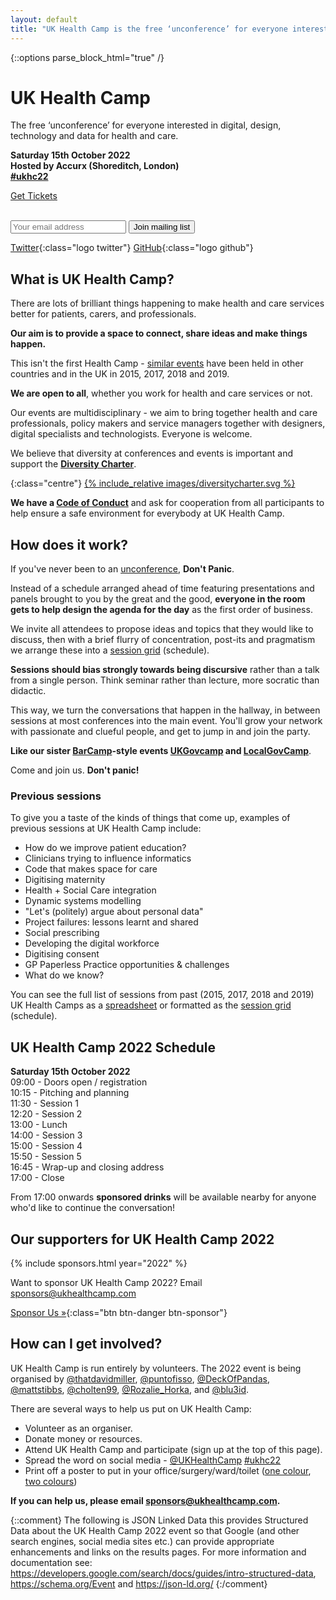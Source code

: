 ```yaml
---
layout: default
title: "UK Health Camp is the free ‘unconference’ for everyone interested in digital, design and data for health and care"
---
```

{::options parse_block_html="true" /}
<div class="jumbotron">


# UK Health Camp
The free ‘unconference’ for everyone interested in digital, design, technology and data for health and care.

**Saturday 15th October 2022  
Hosted by Accurx (Shoreditch, London)  
[#ukhc22](https://twitter.com/search?q=%23ukhc22)**

<p><tito-button class="get-tickets" event="ukhealthcamp/2022" releases="jcdnuesxuhi,second-batch" ssl-check-disabled>
  <a href="https://ti.to/ukhealthcamp/2022" class="btn btn-success">Get Tickets</a>
</tito-button></p>

<br>
<form action="//ukhealthcamp.us11.list-manage.com/subscribe/post?u=d6e1cdf0510d674a480518c55&amp;id=359b65b939" method="post">
<input type="email" name="EMAIL" id="mce-EMAIL" placeholder="Your email address" aria-label="Email address">
<button type="submit" class="btn btn-info" name="subscribe" id="mc-embedded-subscribe">Join mailing list</button>
</form>

[Twitter](https://twitter.com/UKHealthCamp){:class="logo twitter"}
[GitHub](https://github.com/UKHealthCamp){:class="logo github"}


</div>
<!--
<div class="section cta">


[Sponsor Us &raquo;](/sponsorship){:class="btn btn-white"}


</div>
-->
<div class="section">


## What is UK Health Camp?
There are lots of brilliant things happening to make health and care services better for patients, carers, and professionals.

**Our aim is to provide a space to connect, share ideas and make things happen.**

This isn't the first Health Camp - [similar events](https://web.archive.org/web/20170303033713/https://en.wikipedia.org/wiki/HealthCamp) have been held in other countries and in the UK in 2015, 2017, 2018 and 2019.

**We are open to all**, whether you work for health and care services or not.

Our events are multidisciplinary - we aim to bring together health and care professionals, policy makers and service managers together with designers, digital specialists and technologists. Everyone is welcome.

We believe that diversity at conferences and events is important and support the **[Diversity Charter](https://diversitycharter.org/)**.  

{:class="centre"}
[{% include_relative images/diversitycharter.svg %}](https://diversitycharter.org/)  

**We have a [Code of Conduct](/code-of-conduct)** and ask for cooperation from all participants to help ensure a safe environment for everybody at UK Health Camp.


</div>
<div class="section blue">


## How does it work?
If you've never been to an [unconference](https://en.wikipedia.org/wiki/Unconference), **Don't Panic**.

Instead of a schedule arranged ahead of time featuring presentations and panels brought to you by the great and the good, **everyone in the room gets to help design the agenda for the day** as the first order of business.

We invite all attendees to propose ideas and topics that they would like to discuss, then with a brief flurry of concentration, post-its and pragmatism we arrange these into a [session grid](/session-grid/#/2019) (schedule). 

**Sessions should bias strongly towards being discursive** rather than a talk from a single person. Think seminar rather than lecture, more socratic than didactic.

This way, we turn the conversations that happen in the hallway, in between sessions at most conferences into the main event. You'll grow your network with passionate and clueful people, and get to jump in and join the party.

**Like our sister [BarCamp](http://barcamp.org)-style events [UKGovcamp](http://www.ukgovcamp.com) and [LocalGovCamp](http://localgovdigital.info/localgovcamp/)**.

Come and join us. **Don't panic!**

### Previous sessions

To give you a taste of the kinds of things that come up, examples of previous sessions at UK Health Camp include:

- How do we improve patient education?
- Clinicians trying to influence informatics
- Code that makes space for care
- Digitising maternity
- Health + Social Care integration
- Dynamic systems modelling
- "Let's (politely) argue about personal data"
- Project failures: lessons learnt and shared
- Social prescribing
- Developing the digital workforce
- Digitising consent
- GP Paperless Practice opportunities & challenges
- What do we know?

You can see the full list of sessions from past (2015, 2017, 2018 and 2019) UK Health Camps as a [spreadsheet](https://docs.google.com/spreadsheets/d/1oIRrU1rWakVxObhuYJhFNwe_BuKnkAtd1R_olz_Q040) or formatted as the [session grid](/session-grid/#/2019) (schedule).

</div>
<div class="section orange">


## UK Health Camp 2022 Schedule

**Saturday 15th October 2022**  
09:00 - Doors open / registration  
10:15 - Pitching and planning   
11:30 - Session 1  
12:20 - Session 2  
13:00 - Lunch  
14:00 - Session 3  
15:00 - Session 4  
15:50 - Session 5  
16:45 - Wrap-up and closing address  
17:00 - Close

From 17:00 onwards **sponsored drinks** will be available nearby for anyone who'd like to continue the conversation!


</div>
<div class="section">


## Our supporters for UK Health Camp 2022
{% include sponsors.html year="2022" %}

Want to sponsor UK Health Camp 2022? Email <sponsors@ukhealthcamp.com>

[Sponsor Us &raquo;](/sponsorship){:class="btn btn-danger btn-sponsor"}


</div>
<div class="section blue">


## How can I get involved?
UK Health Camp is run entirely by volunteers. The 2022 event is being organised by [@thatdavidmiller](https://twitter.com/thatdavidmiller), [@puntofisso](https://twitter.com/puntofisso), [@DeckOfPandas](https://twitter.com/deckofpandas), [@mattstibbs](https://twitter.com/mattstibbs), [@cholten99](https://twitter.com/cholten99), [@Rozalie_Horka](https://twitter.com/Rozalie_Horka), and [@blu3id](https://twitter.com/blu3id).

There are several ways to help us put on UK Health Camp:
- Volunteer as an organiser.
- Donate money or resources.
- Attend UK Health Camp and participate (sign up at the top of this page).
- Spread the word on social media - [@UKHealthCamp](https://twitter.com/UKHealthCamp) [#ukhc22](https://twitter.com/search?q=%23ukhc22)
- Print off a poster to put in your office/surgery/ward/toilet ([one colour](branding/posters/2022/poster_mono.pdf), [two colours](branding/posters/2022/poster_twocolours.pdf))

**If you can help us, please email <sponsors@ukhealthcamp.com>.**

<!--
[Sponsor Us &raquo;](/sponsorship){:class="btn btn-danger btn-sponsor"}
-->

</div>


{::comment}
    The following is JSON Linked Data this provides Structured Data about the UK
    Health Camp 2022 event so that Google (and other search engines, social media
    sites etc.) can provide appropriate enhancements and links on the results pages.
    For more information and documentation see:
    https://developers.google.com/search/docs/guides/intro-structured-data,
    https://schema.org/Event and https://json-ld.org/
{:/comment}
<script type="application/ld+json">
[{
  "@context" : "https://schema.org",
  "@type" : "EventSeries",
  "@id" : "https://ukhealthcamp.com/#healthcamp",
  "name" : "UK Health Camp",
  "description": "UK Health Camp the free ‘unconference’ on digital, design and data for health and care. Come and enjoy a full day having conversations about #health, #digital, #nhs, and more",
  "image": "https://ukhealthcamp.com/images/ukhealthcamp-square.png"
},
{
  "@context": "http://schema.org",
  "@type": "Event",
  "@id" : "https://ukhealthcamp.com/events/2022",
  "superEvent" : { "@id": "https://ukhealthcamp.com/#healthcamp" },
  "name": "UK Health Camp 2022",
  "description": "UK Health Camp the free ‘unconference’ on digital, design and data for health and care. Come and enjoy a full day having conversations about #health, #digital, #nhs, and more. Register at ukhealthcamp.com",
  "image": "https://ukhealthcamp.com/images/ukhealthcamp-square.png",
  "location": {
    "@type": "Place",
    "address": {
      "@type": "PostalAddress",
      "addressLocality": "London",
      "addressRegion": "England",
      "postalCode": "EC2A 3LT",
      "streetAddress": "7 Curtain Road, Shoreditch"
    },
    "name": "Accurx"
  },
  "offers": {
    "@type": "Offer",
    "price": "0.00",
    "priceCurrency": "GBP",
    "url": "https://ti.to/ukhealthcamp/2022",
    "availability": "https://schema.org/InStock",
    "validFrom": "2022-08-18T16:20"
  },
  "startDate": "2022-10-15T09:30",
  "endDate": "2022-10-15T17:30",
  "eventStatus": "https://schema.org/EventScheduled",
  "eventAttendanceMode": "https://schema.org/OfflineEventAttendanceMode",
  "organizer": {
    "@type": "Organization",
    "name": "UK Health Camp",
    "url": "https://ukhealthcamp.com"
  },
  "performer": {
    "@type": "Organization",
    "name": "UK Health Camp",
    "url": "https://ukhealthcamp.com"
  }
}]
</script>

<script src='https://js.tito.io/v1' async></script>
